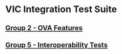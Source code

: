 VIC Integration Test Suite
=======


[Group 2 - OVA Features](Group2-OVA-Features/TestCases.md)
-
[Group 5 - Interoperability Tests](Group5-Interoperability-Tests/TestCases.md)
-

